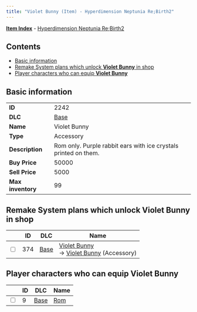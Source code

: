 ```yaml
---
title: "Violet Bunny (Item) - Hyperdimension Neptunia Re;Birth2"
---
```


[**Item Index**](/neptunia/rb2/item/index.html) - [Hyperdimension Neptunia Re;Birth2](/neptunia/rb2)

## Contents

- [Basic information](#basic-information)
- [Remake System plans which unlock **Violet Bunny** in shop](#remake-system-plans-which-unlock-violet-bunny-in-shop)
- [Player characters who can equip **Violet Bunny**](#player-characters-who-can-equip-violet-bunny)

## Basic information

|   |   |
| -- | -- |
| **ID** | 2242 |
| **DLC** | [Base](/neptunia/rb2/dlc/0-base.html) |
| **Name** | Violet Bunny |
| **Type** | Accessory |
| **Description** | Rom only. Purple rabbit ears with ice crystals printed on them. |
| **Buy Price** | 50000 |
| **Sell Price** | 5000 |
| **Max inventory** | 99 |

## Remake System plans which unlock **Violet Bunny** in shop

|    | ID | DLC | Name |
| -- | -- | --- | ---- |
| <input type="checkbox" id="rb2-remake-0-374" class="trackbox" /> | 374 | [Base](/neptunia/rb2/dlc/0-base.html) | [Violet Bunny](/neptunia/rb2/remake/0-374-violet-bunny.html)<br />→ [Violet Bunny](/neptunia/rb2/item/0-2242-violet-bunny.html) (Accessory) |

## Player characters who can equip **Violet Bunny**

|    | ID | DLC | Name |
| -- | -- | --- | ---- |
| <input type="checkbox" id="rb2-player-0-9" class="trackbox" /> | 9 | [Base](/neptunia/rb2/dlc/0-base.html) | [Rom](/neptunia/rb2/player/0-9-rom.html) |